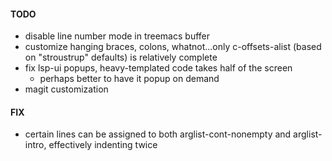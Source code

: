 #### TODO

* disable line number mode in treemacs buffer
* customize hanging braces, colons, whatnot...only c-offsets-alist (based on "stroustrup" defaults) is relatively complete
* fix lsp-ui popups, heavy-templated code takes half of the screen
  * perhaps better to have it popup on demand
* magit customization

#### FIX
* certain lines can be assigned to both arglist-cont-nonempty and arglist-intro, effectively indenting twice

